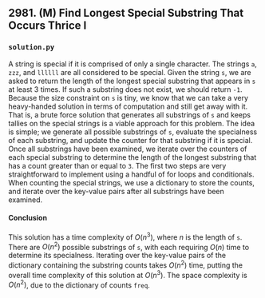 ## 2981. (M) Find Longest Special Substring That Occurs Thrice I

### `solution.py`
A string is special if it is comprised of only a single character. The strings `a`, `zzz`, and `llllll` are all considered to be special. Given the string `s`, we are asked to return the length of the longest special substring that appears in `s` at least 3 times. If such a substring does not exist, we should return `-1`.  
Because the size constraint on `s` is tiny, we know that we can take a very heavy-handed solution in terms of computation and still get away with it. That is, a brute force solution that generates all substrings of `s` and keeps tallies on the special strings is a viable approach for this problem. The idea is simple; we generate all possible substrings of `s`, evaluate the specialness of each substring, and update the counter for that substring if it is special. Once all substrings have been examined, we iterate over the counters of each special substring to determine the length of the longest substring that has a count greater than or equal to `3`. The first two steps are very straightforward to implement using a handful of for loops and conditionals. When counting the special strings, we use a dictionary to store the counts, and iterate over the key-value pairs after all substrings have been examined.  

#### Conclusion
This solution has a time complexity of $O(n^3)$, where $n$ is the length of `s`. There are $O(n^2)$ possible substrings of `s`, with each requiring $O(n)$ time to determine its specialness. Iterating over the key-value pairs of the dictionary containing the substring counts takes $O(n^2)$ time, putting the overall time complexity of this solution at $O(n^3)$. The space complexity is $O(n^2)$, due to the dictionary of counts `freq`.  
  

